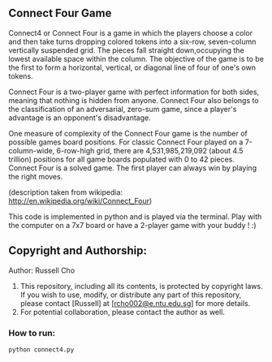 ## Connect Four Game
Connect4 or Connect Four is a game in which the players choose a color and then take turns dropping colored tokens into a six-row, seven-column vertically suspended grid. The pieces fall straight down,occupying the lowest available space within the column. The objective of the game is to be the first to form a horizontal, vertical, or diagonal line of four of one's own tokens.

Connect Four is a two-player game with perfect information for both sides, meaning that nothing is hidden from anyone. Connect Four also belongs to the classification of an adversarial, zero-sum game, since a player's advantage is an opponent's disadvantage.

One measure of complexity of the Connect Four game is the number of possible games board positions. For classic Connect Four played on a 7-column-wide, 6-row-high grid, there are 4,531,985,219,092 (about 4.5 trillion) positions for all game boards populated with 0 to 42 pieces. Connect Four is a solved game. The first player can always win by playing the right moves.

(description taken from wikipedia: http://en.wikipedia.org/wiki/Connect_Four)

This code is implemented in python and is played via the terminal.
Play with the computer on a 7x7 board or have a 2-player game with your buddy ! :)


## Copyright and Authorship:
Author: Russell Cho

1. This repository, including all its contents, is protected by copyright laws. If you wish to use, modify, or distribute any part of this repository, please contact [Russell] at [rcho002@e.ntu.edu.sg] for more details.
2. For potential collaboration, please contact the author as well.


### How to run:
```
python connect4.py
```